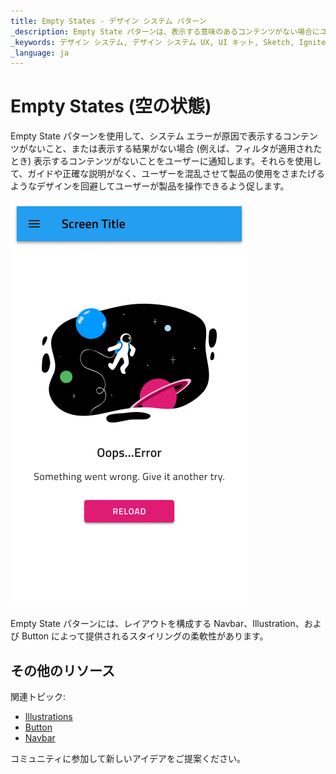```yaml
---
title: Empty States - デザイン システム パターン
_description: Empty State パターンは、表示する意味のあるコンテンツがない場合にユーザーにフィードバックを提供するために使用できます。
_keywords: デザイン システム, デザイン システム UX, UI キット, Sketch, Ignite UI for Angular, Sketch to Angular, Angular, Angular デザイン システム, Sketch から コードをエクスポート, Angular 用のデザイン キット, Sketch HTML, Sketch to HTML, Sketch UI キット
_language: ja
---
```


# Empty States (空の状態)

Empty State パターンを使用して、システム エラーが原因で表示するコンテンツがないこと、または表示する結果がない場合 (例えば、フィルタが適用されたとき) 表示するコンテンツがないことをユーザーに通知します。それらを使用して、ガイドや正確な説明がなく、ユーザーを混乱させて製品の使用をさまたげるようなデザインを回避してユーザーが製品を操作できるよう促します。

<img class="responsive-img" src="../images/empty-states_demo.png" srcset="../images/empty-states_demo@2x.png 2x" />

Empty State パターンには、レイアウトを構成する Navbar、Illustration、および Button によって提供されるスタイリングの柔軟性があります。

## その他のリソース

関連トピック:

- [Illustrations](../style/illustrations.md)
- [Button](../components/button.md)
- [Navbar](../components/navbar.md)
  <div class="divider--half"></div>

コミュニティに参加して新しいアイデアをご提案ください。
